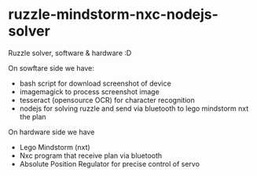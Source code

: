 ruzzle-mindstorm-nxc-nodejs-solver
==================================

Ruzzle solver, software & hardware :D

On sowftare side we have:
- bash script for download screenshot of device
- imagemagick to process screenshot image
- tesseract (opensource OCR) for character recognition
- nodejs for solving ruzzle and send via bluetooth to lego mindstorm nxt the plan

On hardware side we have
- Lego Mindstorm (nxt)
- Nxc program that receive plan via bluetooth
- Absolute Position Regulator for precise control of servo
